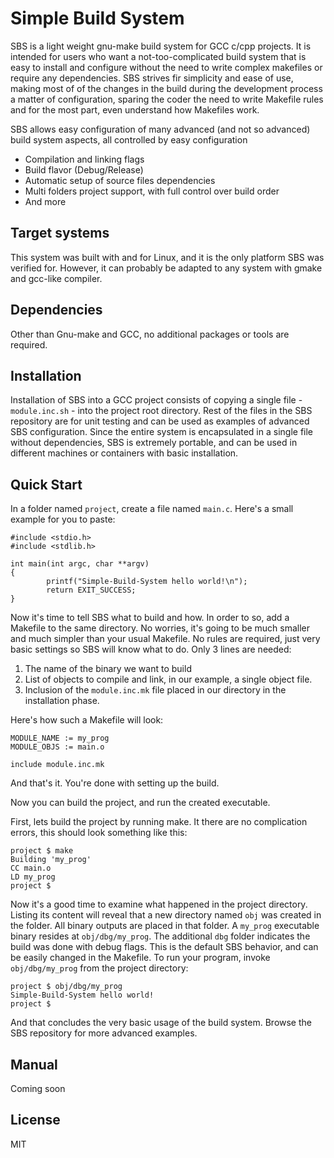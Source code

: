 # Simple Build System
SBS is a light weight gnu-make build system for GCC c/cpp projects. It is intended for users who want a not-too-complicated build system that is easy to install and configure without the need to write complex makefiles or require any dependencies. SBS strives fir simplicity and ease of use, making most of of the changes in the build during the development process a matter of configuration, sparing the coder the need to write Makefile rules and for the most part, even understand how Makefiles work.

SBS allows easy configuration of many advanced (and not so advanced) build system aspects, all controlled by easy configuration
- Compilation and linking flags
- Build flavor (Debug/Release)
- Automatic setup of source files dependencies
- Multi folders project support, with full control over build order
- And more

## Target systems
This system was built with and for Linux, and it is the only platform SBS was verified for. However, it can probably be adapted to any system with gmake and gcc-like compiler.

## Dependencies
Other than Gnu-make and GCC, no additional packages or tools are required.

## Installation
Installation of SBS into a GCC project consists of copying a single file - `module.inc.sh` - into the project root directory. Rest of the files in the SBS repository are for unit testing and can be used as examples of advanced SBS configuration. Since the entire system is encapsulated in a single file without dependencies, SBS is extremely portable, and can be used in different machines or containers with basic installation.

## Quick Start
In a folder named `project`, create a file named `main.c`. Here's a small example for you to paste:
```
#include <stdio.h>
#include <stdlib.h>

int main(int argc, char **argv)
{
        printf("Simple-Build-System hello world!\n");
        return EXIT_SUCCESS;
}

```
Now it's time to tell SBS what to build and how. In order to so, add a Makefile to the same directory. No worries, it's going to be much smaller and much simpler than your usual Makefile. No rules are required, just very basic settings so SBS will know what to do. Only 3 lines are needed:

1. The name of the binary we want to build
2. List of objects to compile and link, in our example, a single object file.
3. Inclusion of the `module.inc.mk` file placed in our directory in the installation phase.

Here's how such a Makefile will look:
```
MODULE_NAME := my_prog
MODULE_OBJS := main.o

include module.inc.mk

```
And that's it. You're done with setting up the build.

Now you can build the project, and run the created executable.

First, lets build the project by running make. It there are no complication errors, this should look something like this:
```
project $ make
Building 'my_prog'
CC main.o
LD my_prog
project $
```

Now it's a good time to examine what happened in the project directory. Listing its content will reveal that a new directory named `obj` was created in the folder. All binary outputs are placed in that folder. A `my_prog` executable binary resides at `obj/dbg/my_prog`. The additional `dbg` folder indicates the build was done with debug flags. This is the default SBS behavior, and can be easily changed in the Makefile.
To run your program, invoke `obj/dbg/my_prog` from the project directory:
```
project $ obj/dbg/my_prog
Simple-Build-System hello world!
project $
```

And that concludes the very basic usage of the build system.
Browse the SBS repository for more advanced examples.

## Manual
Coming soon

## License
MIT
